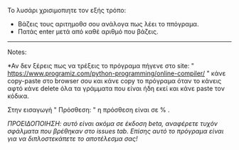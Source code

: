 Το λυσάρι χρισιμοπιητε τον εξής τρόπο:
+ Βάζεις τους αριτημοθσ σου ανάλογα πως λέει το ππόγραμα.
+ Πατάς enter  μετά από καθέ αριθμό που βάζεις.
---------------------------------------------------------------------------------------------------------------------------------------------------------------------------------
Notes:

*Αν δεν ξέρεις πως να τρέξεις το πρόγραμα πήγενε στο site: " https://www.programiz.com/python-programming/online-compiler/ " κάνε copy-paste στο browser σου και κάνε copy 
το πρόγραμα όταν το κάνεις αφτό κάνε delete όλα τα γράμματα που είναι ήδη εκεί και κάνε paste τον κόδικα.

Στην εισαγωγή " Πρόσθεση: " η πρόσθεση είναι σε % .

*ΠΡΟΕΙΔΟΠΟΙΗΣΗ: αυτό είναι ακόμα σε έκδοση beta, αναφέρετε τυχόν σφάλματα που βρέθηκαν στο issues tab. Επίσης αυτό το πρόγραμα είναι για να διπλοστεκάπετε το αποτέλεσμα σας!*
